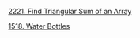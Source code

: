 [2221. Find Triangular Sum of an Array](https://github.com/Alexander-Noskov/LeetCode/blob/main/src/main/java/org/example/leetcode/Solution.java#L14)

[1518. Water Bottles](https://github.com/Alexander-Noskov/LeetCode/blob/main/src/main/java/org/example/leetcode/Solution.java#L27)

